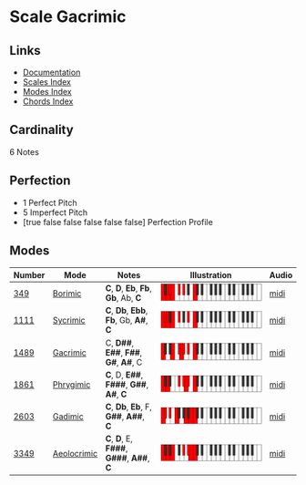 # Scale Gacrimic

## Links

- [Documentation](index.md)
- [Scales Index](Scales.md)
- [Modes Index](Modes.md)
- [Chords Index](Chords.md)

## Cardinality

6 Notes

## Perfection

- 1 Perfect Pitch
- 5 Imperfect Pitch
- [true false false false false false] Perfection Profile

## Modes

| Number | Mode | Notes | Illustration | Audio |
|--------|------|-------|--------------|-------|
| [349](https://ianring.com/musictheory/scales/349) | [Borimic](ModeBorimic.md) | **C**, **D**, **Eb**, **Fb**, **Gb**, Ab, **C** | ![CNaturalBorimic](ModeCNaturalBorimic.png) | [midi](https://github.com/edipermadi/music/blob/main/docs/ModeCNaturalBorimic.mid?raw=true) | 
| [1111](https://ianring.com/musictheory/scales/1111) | [Sycrimic](ModeSycrimic.md) | **C**, **Db**, **Ebb**, **Fb**, Gb, **A#**, **C** | ![CNaturalSycrimic](ModeCNaturalSycrimic.png) | [midi](https://github.com/edipermadi/music/blob/main/docs/ModeCNaturalSycrimic.mid?raw=true) | 
| [1489](https://ianring.com/musictheory/scales/1489) | [Gacrimic](ModeGacrimic.md) | C, **D##**, **E##**, **F##**, **G#**, **A#**, C | ![CNaturalGacrimic](ModeCNaturalGacrimic.png) | [midi](https://github.com/edipermadi/music/blob/main/docs/ModeCNaturalGacrimic.mid?raw=true) | 
| [1861](https://ianring.com/musictheory/scales/1861) | [Phrygimic](ModePhrygimic.md) | **C**, D, **E##**, **F###**, **G##**, **A#**, **C** | ![CNaturalPhrygimic](ModeCNaturalPhrygimic.png) | [midi](https://github.com/edipermadi/music/blob/main/docs/ModeCNaturalPhrygimic.mid?raw=true) | 
| [2603](https://ianring.com/musictheory/scales/2603) | [Gadimic](ModeGadimic.md) | **C**, **Db**, **Eb**, F, **G##**, **A##**, **C** | ![CNaturalGadimic](ModeCNaturalGadimic.png) | [midi](https://github.com/edipermadi/music/blob/main/docs/ModeCNaturalGadimic.mid?raw=true) | 
| [3349](https://ianring.com/musictheory/scales/3349) | [Aeolocrimic](ModeAeolocrimic.md) | **C**, **D**, E, **F###**, **G###**, **A##**, **C** | ![CNaturalAeolocrimic](ModeCNaturalAeolocrimic.png) | [midi](https://github.com/edipermadi/music/blob/main/docs/ModeCNaturalAeolocrimic.mid?raw=true) | 
